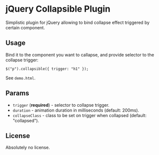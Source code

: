 # jQuery Collapsible Plugin

Simplistic plugin for jQuery allowing to bind collapse effect
triggered by certain component.

## Usage

Bind it to the component you want to callapse, and provide selector to
the collapse trigger:

    $("p").collapsible({ trigger: "h1" });

See `demo.html`.

## Params

* `trigger` (**required**) - selector to collapse trigger.
* `duration` - animation duration in milliseconds (default: 200ms).
* `collapseClass` - class to be set on trigger when collapsed (default: "collapsed").

## License

Absolutely no license.
